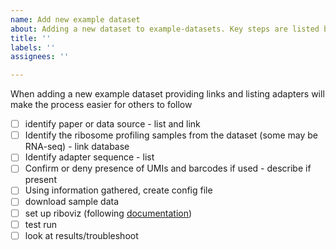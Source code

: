 ```yaml
---
name: Add new example dataset
about: Adding a new dataset to example-datasets. Key steps are listed below.
title: ''
labels: ''
assignees: ''

---
```


When adding a new example dataset providing links and listing adapters will make the process easier for others to follow

- [ ] identify paper or data source - list and link
- [ ] Identify the ribosome profiling samples from the dataset (some may be RNA-seq) - link database
- [ ] Identify adapter sequence - list
- [ ] Confirm or deny presence of UMIs and barcodes if used - describe if present
- [ ] Using information gathered, create config file
- [ ] download sample data 
- [ ] set up riboviz (following [documentation](https://github.com/riboviz/riboviz/blob/main/docs/user/run-on-eddie.md))
- [ ] test run
- [ ] look at results/troubleshoot
